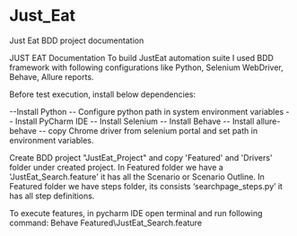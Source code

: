 # Just_Eat
Just Eat BDD project documentation

JUST EAT Documentation To build JustEat automation suite I used BDD framework with following configurations like Python, Selenium WebDriver, Behave, Allure reports. 

Before test execution, install below dependencies:

--Install Python
-- Configure python path in system environment variables
-- Install PyCharm IDE 
-- Install Selenium 
-- Install Behave 
-- Install allure-behave 
-- copy Chrome driver from selenium portal and set path in environment variables.


Create BDD project "JustEat_Project" and copy 'Featured' and 'Drivers' folder under created project. 
In Featured folder we have a 'JustEat_Search.feature' it has all the Scenario or Scenario Outline. 
In Featured folder we have steps folder, its consists ‘searchpage_steps.py’ it has all step definitions. 

To execute features, in pycharm IDE open terminal and run following command: Behave Featured\JustEat_Search.feature
